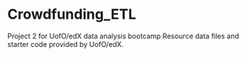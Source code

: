 # Crowdfunding_ETL
Project 2 for UofO/edX data analysis bootcamp
Resource data files and starter code provided by UofO/edX. 
